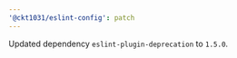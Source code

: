 ```yaml
---
'@ckt1031/eslint-config': patch
---
```


Updated dependency `eslint-plugin-deprecation` to `1.5.0`.
